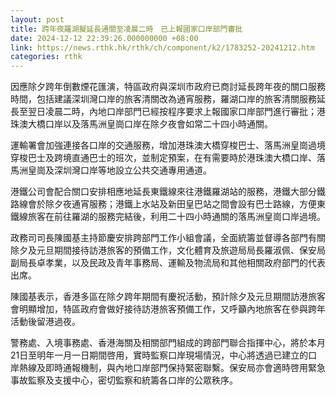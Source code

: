 ```yaml
---
layout: post
title: 跨年夜羅湖擬延長通關至凌晨二時　已上報國家口岸部門審批
date: 2024-12-12 22:39:26.000000000 +08:00
link: https://news.rthk.hk/rthk/ch/component/k2/1783252-20241212.htm
categories: rthk
---
```


因應除夕跨年倒數煙花匯演，特區政府與深圳市政府已商討延長跨年夜的關口服務時間，包括建議深圳灣口岸的旅客清關改為通宵服務，羅湖口岸的旅客清關服務延長至翌日凌晨二時，內地口岸部門已經按程序要求上報國家口岸部門進行審批；港珠澳大橋口岸以及落馬洲皇崗口岸在除夕夜會如常二十四小時通關。

運輸署會加強連接各口岸的交通服務，增加港珠澳大橋穿梭巴士、落馬洲皇崗過境穿梭巴士及跨境直通巴士的班次，並制定預案，在有需要時於港珠澳大橋口岸、落馬洲皇崗及深圳灣口岸等地設立公共交通專用通道。
 
港鐵公司會配合關口安排相應地延長東鐵線來往港鐵羅湖站的服務，港鐵大部分鐵路線會於除夕夜通宵服務；港鐵上水站及新田皇巴站之間會設有巴士路線，方便東鐵線旅客在前往羅湖的服務完結後，利用二十四小時通關的落馬洲皇崗口岸過境。

政務司司長陳國基主持節慶安排跨部門工作小組會議，全面統籌並督導各部門有關除夕及元旦期間接待訪港旅客的預備工作，文化體育及旅遊局局長羅淑佩、保安局副局長卓孝業，以及民政及青年事務局、運輸及物流局和其他相關政府部門的代表出席。
 
陳國基表示，香港多區在除夕跨年期間有慶祝活動，預計除夕及元旦期間訪港旅客會明顯增加，特區政府會做好接待訪港旅客預備工作，又呼籲內地旅客在參與跨年活動後留港過夜。
 
警務處、入境事務處、香港海關及相關部門組成的跨部門聯合指揮中心，將於本月21日至明年一月一日期間啓用，實時監察口岸現場情況，中心將透過已建立的口岸熱線及即時通報機制，與內地口岸部門保持緊密聯繫。保安局亦會適時啓用緊急事故監察及支援中心，密切監察和統籌各口岸的公眾秩序。
